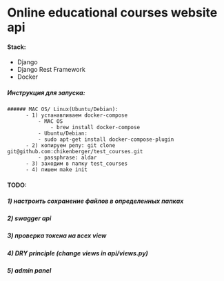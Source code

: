 # Online educational courses website api

#### Stack:
- Django
- Django Rest Framework
- Docker
##### Инструкция для запуска:
    ###### MAC OS/ Linux(Ubuntu/Debian):
          - 1) устанавливаем docker-compose
              - MAC OS
                  - brew install docker-compose
              - Ubuntu/Debian:
              - sudo apt-get install docker-compose-plugin
          - 2) копируем репу: git clone git@github.com:chikenberger/test_courses.git
              - passphrase: aldar
          - 3) заходим в папку test_courses
          - 4) пишем make init


#### TODO:
##### 1) настроить сохранение файлов в определенных папках
##### 2) swagger api
##### 3) проверка токена на всех view
##### 4) DRY principle (change views in api/views.py)
##### 5) admin panel
